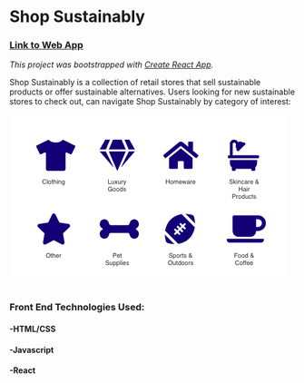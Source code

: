 # Shop Sustainably 
### [Link to Web App](sustainability.now.sh)
*This project was bootstrapped with [Create React App](https://github.com/facebook/create-react-app).*

Shop Sustainably is a collection of retail stores that sell sustainable products or offer sustainable alternatives. Users looking for new sustainable stores to check out, can navigate Shop Sustainably by category of interest: 

![categories](categories.png)


### Front End Technologies Used: 
#### -HTML/CSS
#### -Javascript
#### -React


